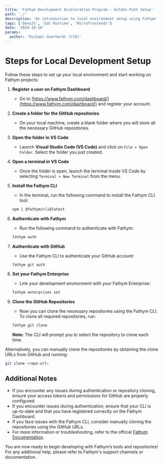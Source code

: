 ```yaml
---
title: 'Fathym Development Acceleration Program - Golden Path Setup'
path: './'
description: 'An introduction to local environment setup using Fathym'
tags: ['DenoJS', 'EaC Runtime', 'Microfrontends']
date: '2024-10-16'
params:
  author: 'Michael Gearhardt (CTO)'
---
```


# Steps for Local Development Setup

Follow these steps to set up your local environment and start working on Fathym projects:

1. **Register a user on Fathym Dashboard**  
   - Go to [https://www.fathym.com/dashboard/](https://www.fathym.com/dashboard/) and register your account.

2. **Create a folder for the GitHub repositories**  
   - On your local machine, create a blank folder where you will store all the necessary GitHub repositories.

3. **Open the folder in VS Code**  
   - Launch **Visual Studio Code (VS Code)** and click on `File > Open Folder`. Select the folder you just created.

4. **Open a terminal in VS Code**  
   - Once the folder is open, launch the terminal inside VS Code by selecting `Terminal > New Terminal` from the menu.

5. **Install the Fathym CLI**  
   - In the terminal, run the following command to install the Fathym CLI tool:
   
   ```bash
   npm i @fathym/cli@latest

6. **Authenticate with Fathym**
   - Run the following command to authenticate with Fathym:

   ```bash
   fathym auth

7. **Authenticate with GitHub**
   - Use the Fathym CLI to authenticate your GitHub account:

    ````bash
    fathym git auth

8. **Set your Fathym Enterprise**
   - Link your development environment with your Fathym Enterprise:

    ````bash
    fathym enterprises set

9. **Clone the GitHub Repositories**
    - Now you can clone the necessary repositories using the Fathym CLI. To clone all required repositories, run:

    ````bash
    fathym git clone
    ````

    **Note:** The CLI will prompt you to select the repository to clone each time.

Alternatively, you can manually clone the repositories by obtaining the clone URLs from GitHub and running:

````bash
git clone <repo-url>
````

## Additional Notes

- If you encounter any issues during authentication or repository cloning, ensure your access tokens and permissions for GitHub are properly configured.
- If you encounter issues during authentication, ensure that your CLI is up-to-date and that you have registered correctly on the Fathym Dashboard.
- If you face issues with the Fathym CLI, consider manually cloning the repositories using the GitHub URLs.
- For more information or troubleshooting, refer to the official [Fathym Documentation](https://raw.githubusercontent.com/fathym-deno/eac-runtime/refs/heads/integration/docs/Overview.md).

You are now ready to begin developing with Fathym’s tools and repositories! For any additional help, please refer to Fathym's support channels or documentation.
